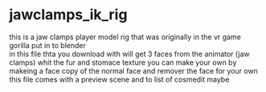 # jawclamps_ik_rig
this is a jaw clamps player model rig that was originally in the vr game gorilla put in to blender  
in this file thta you download with will get 3 faces from the animator (jaw clamps)  whit the fur and stomace texture
you can make your own by makeing a face copy of the normal face and remover the face for your own
this file comes with a preview scene and  to list of cosmedit maybe
